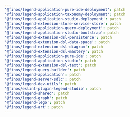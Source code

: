 ```yaml
---
'@finos/legend-application-pure-ide-deployment': patch
'@finos/legend-application-taxonomy-deployment': patch
'@finos/legend-application-studio-deployment': patch
'@finos/legend-extension-store-service-store': patch
'@finos/legend-application-query-deployment': patch
'@finos/legend-application-studio-bootstrap': patch
'@finos/legend-extension-dsl-persistence': patch
'@finos/legend-extension-dsl-data-space': patch
'@finos/legend-extension-dsl-diagram': patch
'@finos/legend-extension-dsl-mastery': patch
'@finos/legend-application-pure-ide': patch
'@finos/legend-application-studio': patch
'@finos/legend-extension-dsl-text': patch
'@finos/legend-query-builder': patch
'@finos/legend-application': patch
'@finos/legend-server-sdlc': patch
'@finos/legend-dev-utils': patch
'@finos/eslint-plugin-legend-studio': patch
'@finos/legend-shared': patch
'@finos/legend-graph': patch
'@finos/legend-lego': patch
'@finos/legend-art': patch
---
```

